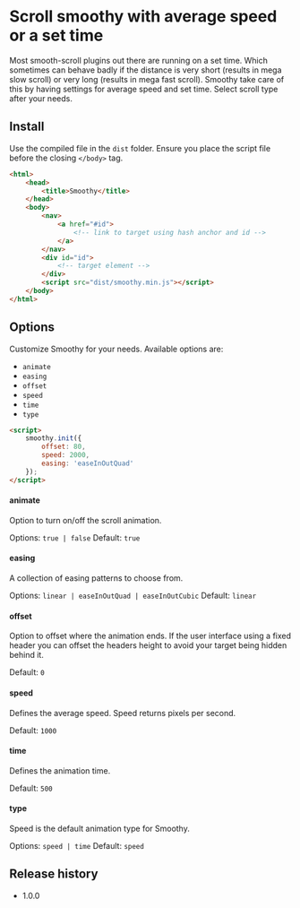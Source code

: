 # Scroll smoothy with average speed or a set time

Most smooth-scroll plugins out there are running on a set time. Which sometimes can behave badly if the distance is very short (results in mega slow scroll) or very long (results in mega fast scroll). Smoothy take care of this by having settings for average speed and set time. Select scroll type after your needs.

## Install

Use the compiled file in the `dist` folder. Ensure you place the script file
before the closing `</body>` tag.

```html
<html>
    <head>
        <title>Smoothy</title>
    </head>
    <body>
        <nav>
            <a href="#id">
                <!-- link to target using hash anchor and id -->
            </a>
        </nav>
        <div id="id">
            <!-- target element -->
        </div>
        <script src="dist/smoothy.min.js"></script>
    </body>
</html>
```

## Options

Customize Smoothy for your needs. Available options are: 

- `animate`
- `easing`
- `offset`
- `speed`
- `time`
- `type`

```html
<script>
    smoothy.init({
        offset: 80,
        speed: 2000,
        easing: 'easeInOutQuad'
    });
</script>
```
#### animate
Option to turn on/off the scroll animation.  

Options: `true | false`
Default: `true`

#### easing
A collection of easing patterns to choose from. 

Options: `linear | easeInOutQuad | easeInOutCubic`
Default: `linear`

#### offset
Option to offset where the animation ends. If the user interface using a fixed header you can offset the headers height to avoid your target being hidden behind it.

Default: `0`

#### speed
Defines the average speed. Speed returns pixels per second.

Default: `1000`

#### time
Defines the animation time.

Default: `500`

#### type
Speed is the default animation type for Smoothy. 

Options: `speed | time`
Default: `speed`

## Release history

- 1.0.0
